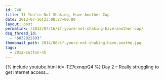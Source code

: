 ```yaml
---
id: 748
title: If You're Not Shaking, Have Another Cup
date: 2012-07-16T23:08:27+00:00
layout: post
permalink: /2012/07/16/if-youre-not-shaking-have-another-cup/
dsq_thread_id:
  - "6032922893"
thumbnail_path: 2014/06/if-youre-not-shaking-have-anothe.jpg
tags:
  - 2012-sutton-nh
---
```

{% include youtube.html id=-TZ7cxnqpQ4 %}
Day 2 &#8211; Really struggling to get Internet access&#8230;